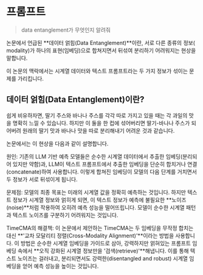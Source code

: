 # 프롬프트
> data entanglement가 무엇인지 알려줘

논문에서 언급된 **데이터 얽힘(Data Entanglement)**이란, 서로 다른 종류의 정보( modality)가 하나의 표현(임베딩)으로 합쳐지면서 뒤섞여 분리하기 어려워지는 현상을 말합니다.

이 논문의 맥락에서는 시계열 데이터와 텍스트 프롬프트라는 두 가지 정보가 섞이는 문제를 가리킵니다.

## 데이터 얽힘(Data Entanglement)이란?
쉽게 비유하자면, 딸기 주스와 바나나 주스를 각각 따로 가지고 있을 때는 각 과일의 맛을 명확히 느낄 수 있습니다. 하지만 이 둘을 한 컵에 섞어버리면 딸기-바나나 주스가 되어버려 원래의 딸기 맛과 바나나 맛을 따로 분리해내기 어려운 것과 같습니다.

논문에서는 이 현상을 다음과 같이 설명합니다.


원인: 기존의 LLM 기반 예측 모델들은 순수한 시계열 데이터에서 추출한 임베딩(분리되어 있지만 약함)과, LLM이 텍스트 프롬프트에서 추출한 임베딩을 단순히 합치거나 연결(concatenate)하여 사용합니다. 이렇게 합쳐진 임베딩이 모델의 다음 단계를 거치면서 두 정보가 서로 뒤섞이게 됩니다.


문제점: 모델의 최종 목표는 미래의 시계열 값을 정확히 예측하는 것입니다. 하지만 텍스트 정보가 시계열 정보와 얽히게 되면, 이 텍스트 정보가 예측에 불필요한 **노이즈(noise)**처럼 작용하여 오히려 예측 성능을 떨어뜨립니다. 모델이 순수한 시계열 패턴과 텍스트 노이즈를 구분하기 어려워지는 것입니다.


TimeCMA의 해결책: 이 논문에서 제안하는 TimeCMA는 두 임베딩을 무작정 합치는 대신 **'교차 모달리티 정렬(Cross-Modality Alignment)'**이라는 방법을 사용합니다. 이 방법은 순수한 시계열 임베딩을 가이드로 삼아, 강력하지만 얽혀있는 프롬프트 임베딩 속에서 **오직 강화된 시계열 정보만을 '검색(retrieve)'**해냅니다. 이를 통해 텍스트 노이즈는 걸러내고, 분리되면서도 강력한(disentangled and robust) 시계열 임베딩을 얻어 예측 성능을 높이는 것입니다.